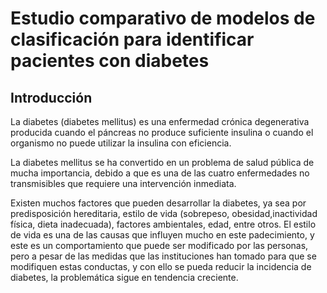 # Estudio comparativo de modelos de clasificación para identificar pacientes con diabetes

## Introducción

La diabetes (diabetes mellitus) es una enfermedad crónica degenerativa producida cuando el páncreas no produce suficiente insulina o cuando el organismo no puede utilizar la insulina con eficiencia.

La diabetes mellitus se ha convertido en un problema de salud pública de mucha importancia, debido a que es una de las cuatro enfermedades no transmisibles que requiere una intervención inmediata.

Existen muchos factores que pueden desarrollar la diabetes, ya sea por predisposición hereditaria, estilo de vida (sobrepeso, obesidad,inactividad física, dieta inadecuada), factores ambientales, edad, entre otros. El estilo de vida es una de las causas que influyen mucho en este padecimiento, y este es un comportamiento que puede ser modificado por las personas, pero a pesar de las medidas que las instituciones han tomado para que se modifiquen estas conductas, y con ello se pueda reducir la incidencia de diabetes, la problemática sigue en tendencia creciente.
